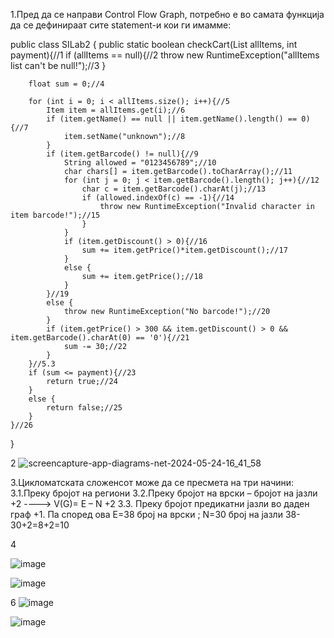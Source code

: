 1.Пред да се направи Control Flow Graph, потребно е во самата функција да се дефинираат сите statement-и кои ги имамме: 




public class SILab2 {
    public static boolean checkCart(List<Item> allItems, int payment){//1
        if (allItems == null){//2
            throw new RuntimeException("allItems list can't be null!");//3
        }

        float sum = 0;//4

        for (int i = 0; i < allItems.size(); i++){//5
            Item item = allItems.get(i);//6
            if (item.getName() == null || item.getName().length() == 0){//7
                item.setName("unknown");//8
            }
            if (item.getBarcode() != null){//9
                String allowed = "0123456789";//10
                char chars[] = item.getBarcode().toCharArray();//11
                for (int j = 0; j < item.getBarcode().length(); j++){//12
                    char c = item.getBarcode().charAt(j);//13
                    if (allowed.indexOf(c) == -1){//14
                        throw new RuntimeException("Invalid character in item barcode!");//15
                    }
                }
                if (item.getDiscount() > 0){//16
                    sum += item.getPrice()*item.getDiscount();//17
                }
                else {
                    sum += item.getPrice();//18
                }
            }//19
            else {
                throw new RuntimeException("No barcode!");//20
            }
            if (item.getPrice() > 300 && item.getDiscount() > 0 && item.getBarcode().charAt(0) == '0'){//21
                sum -= 30;//22
            }
        }//5.3
        if (sum <= payment){//23
            return true;//24
        }
        else {
            return false;//25
        }
    }//26
}

2
![screencapture-app-diagrams-net-2024-05-24-16_41_58](https://github.com/Viktor28az/bonobo/assets/162887208/f16cb0c9-4474-4e58-b493-a7b86465fc60)


3.Цикломатската сложенсот може да се пресмета на три начини: 
3.1.Преку бројот на региони 
3.2.Преку бројот на врски – бројот на јазли +2 ----> V(G)= E – N +2 3.3.
Преку бројот предикатни јазли во даден граф +1.
Па според ова E=38 број на врски ; N=30 број на јазли  38-30+2=8+2=10

4


![image](https://github.com/Viktor28az/bonobo/assets/162887208/bc51a8a7-3cf5-44a3-aa2f-d4ff8bea2a3e)



			
![image](https://github.com/Viktor28az/bonobo/assets/162887208/0f319f4c-c6fb-484f-a661-17ad20ade391)


6
![image](https://github.com/Viktor28az/bonobo/assets/162887208/7a9157bc-b4db-4228-a2f3-815a1094d098)

![image](https://github.com/Viktor28az/SI_2024_lab2_223040/assets/162887208/85e4764b-c330-4b27-81f3-b1fc3f5ae81a)


